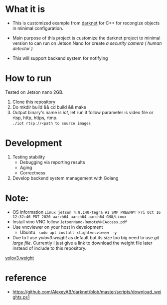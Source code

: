 # What it is
+ This is customized example from [darknet](https://github.com/AlexeyAB/darknet/) for C++ for recongize objects in minimal configuration.

+ Main purpose of this project is customize the darknet project to minimal version to can run on Jetson Nano for create *a security camera ( human detector )* 

+ This will support backend system for notifying

# How to run
Tested on Jetson nano 2GB.
1. Clone this repository
2. Do mkdir build && cd build && make
3. Output binary's name is *iot*, let run it follow parameter is video file or rtsp, http, https, rtmp.  
` ./iot rtsp://<path to source images `

# Development
1. Testing stability
	+ Debugging via reporting results
	+ Aging 
	+ Correctness
2. Develop backend system management with Golang

# Note: 
+ OS information `Linux jetson 4.9.140-tegra #1 SMP PREEMPT Fri Oct 16 12:32:46 PDT 2020 aarch64 aarch64 aarch64 GNU/Linux`
+ Install vino VNC follow `JetsonNano-RemoteVNCAccess.pdf`
+ Use vncviewer on your host in development 
	- Ubuntu ` sudo apt install xtightvncviewer -y`
+ Due to I use *yolov3.weight* as default but its size too big need to use *git large file*. Currently I just give a link to download the weight file later instead of include to this repository.

[yolov3.weight](https://pjreddie.com/media/files/yolov3.weights)

# reference
+ https://github.com/AlexeyAB/darknet/blob/master/scripts/download_weights.ps1
